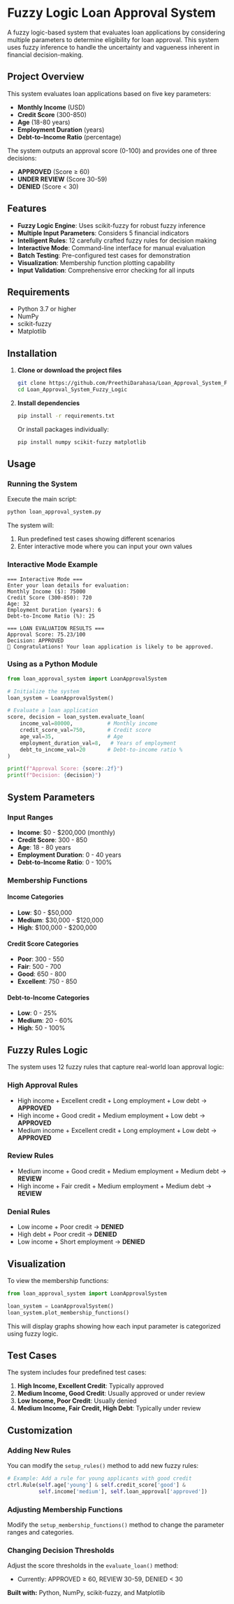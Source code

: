 # Fuzzy Logic Loan Approval System

A fuzzy logic-based system that evaluates loan applications by considering multiple parameters to determine eligibility for loan approval. This system uses fuzzy inference to handle the uncertainty and vagueness inherent in financial decision-making.

## Project Overview

This system evaluates loan applications based on five key parameters:
- **Monthly Income** (USD)
- **Credit Score** (300-850)
- **Age** (18-80 years)
- **Employment Duration** (years)
- **Debt-to-Income Ratio** (percentage)

The system outputs an approval score (0-100) and provides one of three decisions:
- **APPROVED** (Score ≥ 60)
- **UNDER REVIEW** (Score 30-59)
- **DENIED** (Score < 30)

## Features

- **Fuzzy Logic Engine**: Uses scikit-fuzzy for robust fuzzy inference
- **Multiple Input Parameters**: Considers 5 financial indicators
- **Intelligent Rules**: 12 carefully crafted fuzzy rules for decision making
- **Interactive Mode**: Command-line interface for manual evaluation
- **Batch Testing**: Pre-configured test cases for demonstration
- **Visualization**: Membership function plotting capability
- **Input Validation**: Comprehensive error checking for all inputs

## Requirements

- Python 3.7 or higher
- NumPy
- scikit-fuzzy
- Matplotlib

## Installation

1. **Clone or download the project files**
   ```bash
   git clone https://github.com/PreethiDarahasa/Loan_Approval_System_Fuzzy_Logic.git
   cd Loan_Approval_System_Fuzzy_Logic
   ```

2. **Install dependencies**
   ```bash
   pip install -r requirements.txt
   ```

   Or install packages individually:
   ```bash
   pip install numpy scikit-fuzzy matplotlib
   ```

## Usage

### Running the System

Execute the main script:
```bash
python loan_approval_system.py
```

The system will:
1. Run predefined test cases showing different scenarios
2. Enter interactive mode where you can input your own values

### Interactive Mode Example

```
=== Interactive Mode ===
Enter your loan details for evaluation:
Monthly Income ($): 75000
Credit Score (300-850): 720
Age: 32
Employment Duration (years): 6
Debt-to-Income Ratio (%): 25

=== LOAN EVALUATION RESULTS ===
Approval Score: 75.23/100
Decision: APPROVED
🎉 Congratulations! Your loan application is likely to be approved.
```

### Using as a Python Module

```python
from loan_approval_system import LoanApprovalSystem

# Initialize the system
loan_system = LoanApprovalSystem()

# Evaluate a loan application
score, decision = loan_system.evaluate_loan(
    income_val=80000,           # Monthly income
    credit_score_val=750,       # Credit score
    age_val=35,                 # Age
    employment_duration_val=8,   # Years of employment
    debt_to_income_val=20       # Debt-to-income ratio %
)

print(f"Approval Score: {score:.2f}")
print(f"Decision: {decision}")
```

## System Parameters

### Input Ranges
- **Income**: $0 - $200,000 (monthly)
- **Credit Score**: 300 - 850
- **Age**: 18 - 80 years
- **Employment Duration**: 0 - 40 years
- **Debt-to-Income Ratio**: 0 - 100%

### Membership Functions

#### Income Categories
- **Low**: $0 - $50,000
- **Medium**: $30,000 - $120,000
- **High**: $100,000 - $200,000

#### Credit Score Categories
- **Poor**: 300 - 550
- **Fair**: 500 - 700
- **Good**: 650 - 800
- **Excellent**: 750 - 850

#### Debt-to-Income Categories
- **Low**: 0 - 25%
- **Medium**: 20 - 60%
- **High**: 50 - 100%

## Fuzzy Rules Logic

The system uses 12 fuzzy rules that capture real-world loan approval logic:

### High Approval Rules
- High income + Excellent credit + Long employment + Low debt → **APPROVED**
- High income + Good credit + Medium employment + Low debt → **APPROVED**
- Medium income + Excellent credit + Long employment + Low debt → **APPROVED**

### Review Rules
- Medium income + Good credit + Medium employment + Medium debt → **REVIEW**
- High income + Fair credit + Medium employment + Medium debt → **REVIEW**

### Denial Rules
- Low income + Poor credit → **DENIED**
- High debt + Poor credit → **DENIED**
- Low income + Short employment → **DENIED**

## Visualization

To view the membership functions:

```python
from loan_approval_system import LoanApprovalSystem

loan_system = LoanApprovalSystem()
loan_system.plot_membership_functions()
```

This will display graphs showing how each input parameter is categorized using fuzzy logic.

## Test Cases

The system includes four predefined test cases:

1. **High Income, Excellent Credit**: Typically approved
2. **Medium Income, Good Credit**: Usually approved or under review
3. **Low Income, Poor Credit**: Usually denied
4. **Medium Income, Fair Credit, High Debt**: Typically under review

## Customization

### Adding New Rules
You can modify the `setup_rules()` method to add new fuzzy rules:

```python
# Example: Add a rule for young applicants with good credit
ctrl.Rule(self.age['young'] & self.credit_score['good'] & 
          self.income['medium'], self.loan_approval['approved'])
```

### Adjusting Membership Functions
Modify the `setup_membership_functions()` method to change the parameter ranges and categories.

### Changing Decision Thresholds
Adjust the score thresholds in the `evaluate_loan()` method:
- Currently: APPROVED ≥ 60, REVIEW 30-59, DENIED < 30


**Built with:** Python, NumPy, scikit-fuzzy, and Matplotlib 
